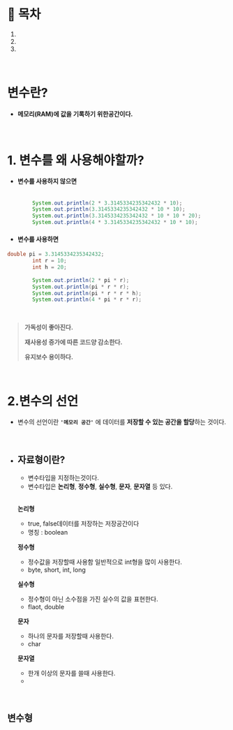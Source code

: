 # 🔖 목차

1.
2.
3.

<br/>

# 변수란?

- #### 메모리(RAM)에 값을 기록하기 위한공간이다.

<br/>

# 1. 변수를 왜 사용해야할까?

- #### 변수를 사용하지 않으면

```java
  
		System.out.println(2 * 3.3145334235342432 * 10);
		System.out.println(3.3145334235342432 * 10 * 10);
		System.out.println(3.3145334235342432 * 10 * 10 * 20);
		System.out.println(4 * 3.3145334235342432 * 10 * 10);
```

- #### 변수를 사용하면

```java
double pi = 3.3145334235342432;
		int r = 10;
		int h = 20;
		
		System.out.println(2 * pi * r);
		System.out.println(pi * r * r);
		System.out.println(pi * r * r * h);
		System.out.println(4 * pi * r * r);
```
<br>
 
 > **가독성이 좋아진다.**
 > 
 > **재사용성 증가에 따른 코드양 감소한다.**
 > 
 > **유지보수 용이하다.**

<br/>

# 2.변수의 선언

- 변수의 선언이란 <code><strong>'메모리 공간'</strong></code> 에 데이터를 **저장할 수 있는 공간을 할당**하는 것이다.

<br/>

- ## 자료형이란?

	- 변수타입을 지정하는것이다.
	- 변수타입은 **논리형**, **정수형**, **실수형**, **문자**, **문자열** 등 있다.<br><br>

			
	**논리형**	
	- true, false데이터를 저장하는 저장공간이다
	- 명칭 : boolean

	**정수형**

	- 정수값을 저장할때 사용함 일반적으로 int형을 많이 사용한다.
	- byte, short, int, long

	**실수형**

	- 정수형이 아닌 소수점을 가진 실수의 값을 표현한다.
	- flaot, double

	**문자**
	
	- 하나의 문자를 저장할때 사용한다.
	- char

	**문자열**
	
	- 한개 이상의 문자를 쓸때 사용한다.
	- 
	
		
		
<br/>

## 변수형
		
	

		
		
	
		

		
	


          
   
